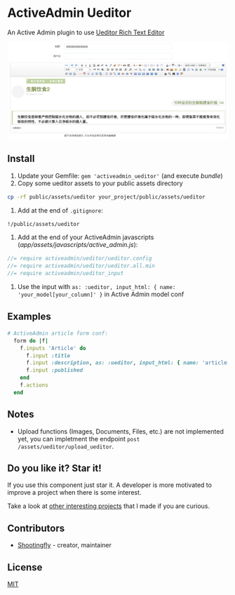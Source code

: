 # ActiveAdmin Ueditor

An Active Admin plugin to use [Ueditor Rich Text Editor](https://github.com/fex-team/ueditor)

![screenshot](screenshot.png)

## Install

1. Update your Gemfile: `gem 'activeadmin_ueditor'` (and execute *bundle*)
2. Copy some ueditor assets to your public assets directory
```sh
cp -rf public/assets/ueditor your_project/public/assets/ueditor
```
1. Add at the end of `.gitignore`:
```txt
!/public/assets/ueditor
```
1. Add at the end of your ActiveAdmin javascripts (_app/assets/javascripts/active_admin.js_):
```js
//= require activeadmin/ueditor/ueditor.config
//= require activeadmin/ueditor/ueditor.all.min
//= require activeadmin/ueditor_input
```
1. Use the input with `as: :ueditor, input_html: { name: 'your_model[your_column]' }` in Active Admin model conf

## Examples

```ruby
# ActiveAdmin article form conf:
  form do |f|
    f.inputs 'Article' do
      f.input :title
      f.input :description, as: :ueditor, input_html: { name: 'article[description]' }
      f.input :published
    end
    f.actions
  end
```

## Notes

- Upload functions (Images, Documents, Files, etc.) are not implemented yet, you can impletment the endpoint `post /assets/ueditor/upload_ueditor`.

## Do you like it? Star it!

If you use this component just star it. A developer is more motivated to improve a project when there is some interest.

Take a look at [other interesting projects](https://github.com/shootingfly?tab=repositories) that I made if you are curious.

## Contributors

- [Shootingfly](https://github.com/shootingfly) - creator, maintainer

## License

[MIT](LICENSE.txt)

